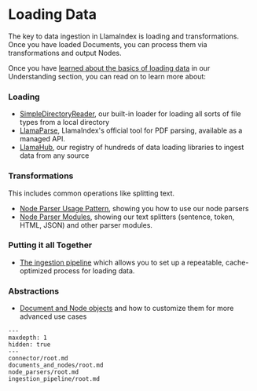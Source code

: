 # Loading Data

The key to data ingestion in LlamaIndex is loading and transformations. Once you have loaded Documents, you can process them via transformations and output Nodes.

Once you have [learned about the basics of loading data](/understanding/loading/loading.html) in our Understanding section, you can read on to learn more about:

### Loading

- [SimpleDirectoryReader](simpledirectoryreader.md), our built-in loader for loading all sorts of file types from a local directory
- [LlamaParse](connector/llama_parse.md), LlamaIndex's official tool for PDF parsing, available as a managed API.
- [LlamaHub](connector/root.md), our registry of hundreds of data loading libraries to ingest data from any source

### Transformations

This includes common operations like splitting text.

- [Node Parser Usage Pattern](node_parsers/root.md), showing you how to use our node parsers
- [Node Parser Modules](node_parsers/modules.md), showing our text splitters (sentence, token, HTML, JSON) and other parser modules.

### Putting it all Together

- [The ingestion pipeline](ingestion_pipeline/root.md) which allows you to set up a repeatable, cache-optimized process for loading data.

### Abstractions

- [Document and Node objects](documents_and_nodes/root.md) and how to customize them for more advanced use cases

```{toctree}
---
maxdepth: 1
hidden: true
---
connector/root.md
documents_and_nodes/root.md
node_parsers/root.md
ingestion_pipeline/root.md
```
